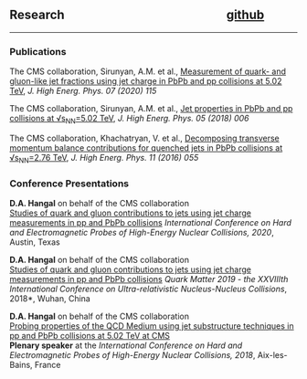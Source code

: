 ## Research &nbsp; &nbsp; &nbsp; &nbsp; &nbsp; &nbsp; &nbsp; &nbsp; &nbsp; &nbsp; &nbsp; &nbsp; &nbsp; &nbsp; &nbsp; &nbsp; &nbsp; &nbsp; &nbsp; &nbsp; &nbsp; &nbsp; &nbsp; &nbsp; &nbsp; &nbsp; &nbsp; &nbsp; [github](https://github.com/dhanushhangal)

* * *

### Publications

The CMS collaboration, Sirunyan, A.M. et al., [Measurement of quark- and gluon-like jet fractions using jet charge in PbPb and pp collisions at 5.02 TeV](https://link.springer.com/article/10.1007/JHEP07(2020)115), *J. High Energ. Phys. 07 (2020) 115*

The CMS collaboration, Sirunyan, A.M. et al., [Jet properties in PbPb and pp collisions at √s<sub>NN</sub>=5.02 TeV](https://link.springer.com/article/10.1007%2FJHEP05%282018%29006), *J. High Energ. Phys. 05 (2018) 006*

The CMS collaboration, Khachatryan, V. et al., [Decomposing transverse momentum balance contributions for quenched jets in PbPb collisions at √s<sub>NN</sub>=2.76 TeV](https://link.springer.com/article/10.1007%2FJHEP11%282016%29055), *J. High Energ. Phys. 11 (2016) 055*

### Conference Presentations

**D.A. Hangal** on behalf of the CMS collaboration  
[Studies of quark and gluon contributions to jets using jet charge measurements in pp and PbPb collisions](https://pos.sissa.it/345/007/) *International Conference on Hard and Electromagnetic Probes of High-Energy Nuclear Collisions, 2020*, Austin, Texas

**D.A. Hangal** on behalf of the CMS collaboration  
[Studies of quark and gluon contributions to jets using jet charge measurements in pp and PbPb collisions](https://pos.sissa.it/345/007/) *Quark Matter 2019 - the XXVIIIth International Conference on Ultra-relativistic Nucleus-Nucleus Collisions*, 2018*, Wuhan, China

**D.A. Hangal** on behalf of the CMS collaboration  
[Probing properties of the QCD Medium using jet substructure techniques in pp and PbPb collisions at 5.02 TeV at CMS](https://pos.sissa.it/345/007/)  
**Plenary speaker** at the *International Conference on Hard and Electromagnetic Probes of High-Energy Nuclear Collisions, 2018*, Aix-les-Bains, France
